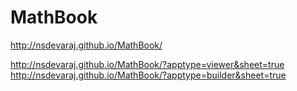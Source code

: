 # MathBook

http://nsdevaraj.github.io/MathBook/

http://nsdevaraj.github.io/MathBook/?apptype=viewer&sheet=true
http://nsdevaraj.github.io/MathBook/?apptype=builder&sheet=true